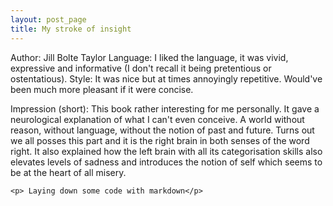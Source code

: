 ```yaml
---
layout: post_page
title: My stroke of insight 
---
```


Author: Jill Bolte Taylor
Language: I liked the language, it was vivid, expressive and informative (I don't recall it being pretentious or ostentatious). 
Style: It was nice but at times annoyingly repetitive. Would've been much more pleasant if it were concise.

Impression (short): This book rather interesting for me personally. It gave a neurological explanation of what I can't even conceive. A world without reason, without language, without the notion of past and future. Turns out we all posses this part and it is the right brain in both senses of the word right. It also explained how the left brain with all its categorisation skills also elevates levels of sadness and introduces the notion of self which seems to be at the heart of all misery.

	<p> Laying down some code with markdown</p>